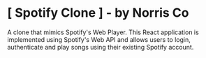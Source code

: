 # [ Spotify Clone ] - by Norris Co

A clone that mimics Spotify's Web Player. This React application is implemented using Spotify's Web API and allows users to login, authenticate and play songs using their existing Spotify account.
